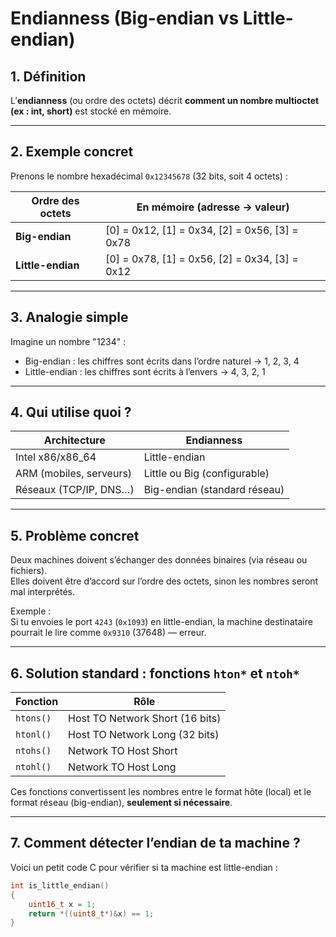 # Endianness (Big-endian vs Little-endian)

## 1. Définition

L’**endianness** (ou ordre des octets) décrit **comment un nombre multioctet (ex : int, short)** est stocké en mémoire.

---

## 2. Exemple concret

Prenons le nombre hexadécimal `0x12345678` (32 bits, soit 4 octets) :

| Ordre des octets    | En mémoire (adresse → valeur)             |
|---------------------|--------------------------------------------|
| **Big-endian**      | [0] = 0x12, [1] = 0x34, [2] = 0x56, [3] = 0x78 |
| **Little-endian**   | [0] = 0x78, [1] = 0x56, [2] = 0x34, [3] = 0x12 |

---

## 3. Analogie simple

Imagine un nombre "1234" :

- Big-endian : les chiffres sont écrits dans l’ordre naturel → 1, 2, 3, 4
- Little-endian : les chiffres sont écrits à l’envers → 4, 3, 2, 1

---

## 4. Qui utilise quoi ?

| Architecture        | Endianness          |
|---------------------|---------------------|
| Intel x86/x86_64    | Little-endian       |
| ARM (mobiles, serveurs) | Little ou Big (configurable) |
| Réseaux (TCP/IP, DNS…) | Big-endian (standard réseau) |

---

## 5. Problème concret

Deux machines doivent s’échanger des données binaires (via réseau ou fichiers).  
Elles doivent être d’accord sur l’ordre des octets, sinon les nombres seront mal interprétés.

Exemple :  
Si tu envoies le port `4243` (`0x1093`) en little-endian, la machine destinataire pourrait le lire comme `0x9310` (37648) — erreur.

---

## 6. Solution standard : fonctions `hton*` et `ntoh*`

| Fonction   | Rôle                                   |
|------------|----------------------------------------|
| `htons()`  | Host TO Network Short (16 bits)        |
| `htonl()`  | Host TO Network Long (32 bits)         |
| `ntohs()`  | Network TO Host Short                   |
| `ntohl()`  | Network TO Host Long                    |

Ces fonctions convertissent les nombres entre le format hôte (local) et le format réseau (big-endian), **seulement si nécessaire**.

---

## 7. Comment détecter l’endian de ta machine ?

Voici un petit code C pour vérifier si ta machine est little-endian :

```c
int is_little_endian()
{
    uint16_t x = 1;
    return *((uint8_t*)&x) == 1;
}
```
